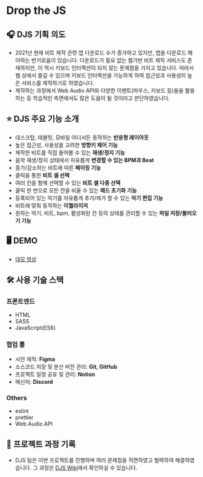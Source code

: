 # Drop the JS

## 🎧  DJS 기획 의도
- 2021년 현재 비트 제작 관련 앱 다운로드 수가 증가하고 있지만, 앱을 다운로드 해야하는 번거로움이 있습니다. 다운로드가 필요 없는 웹기반 비트 제작 서비스도 존재하지만, 이 역시 키보드 인터랙션이 되지 않는 문제점을 가지고 있습니다. 따라서 웹 상에서 즐길 수 있으며 키보드 인터랙션을 가능하게 하여 접근성과 사용성이 높은 서비스를 제작하기로 하였습니다. 
- 제작하는 과정에서 Web Audio API와 다양한 이벤트(마우스, 키보드 등)들을 활용하는 등 학습적인 측면에서도 많은 도움이 될 것이라고 판단하였습니다.

## ⭐️  DJS 주요 기능 소개
- 데스크탑, 태블릿, 모바일 어디서든 동작하는 **반응형 레이아웃**
- 높은 접근성, 사용성을 고려한 **방향키 제어 기능**
- 제작한 비트를 직접 들어볼 수 있는 **재생/정지 기능**
- 음악 재생/정지 상태에서 자유롭게 **변경할 수 있는 BPM과 Beat**
- 증가/감소하는 비트에 따른 **페이징 기능**
- 클릭을 통한 **비트 셀 선택**
- 여러 칸을 함께 선택할 수 있는 **비트 셀 다중 선택**
- 클릭 한 번으로 모든 칸을 비울 수 있는 **패드 초기화 기능**
- 등록되어 있는 악기를 자유롭게 추가/제거 할 수 있는 **악기 편집 기능**
- 비트에 맞춰 동작하는 **이퀄라이저**
- 원하는 악기, 비트, bpm, 활성화된 칸 등의 상태를 관리할 수 있는 **파일 저장/불러오기 기능**

## 🖥  DEMO
- [데모 영상](https://youtu.be/b89fEIbO8kM)

## 🛠  사용 기술 스택
### 프론트엔드
- HTML
- SASS
- JavaScript(ES6)

### 협업 툴
- 시안 제작: **Figma**
- 소스코드 저장 및 분산 버전 관리: **Git, GitHub**
- 프로젝트 일정 공유 및 관리: **Notion**
- 메신저: **Discord**

### Others
- eslint
- prettier
- Web Audio API

## 🥁 프로젝트 과정 기록
- DJS 팀은 이번 프로젝트를 진행하며 여러 문제점을 직면하였고 협력하여 해결하였습니다. 그 과정은 [DJS Wiki](https://github.com/KoSangWon/Drop-the-JS/wiki)에서 확인하실 수 있습니다.
